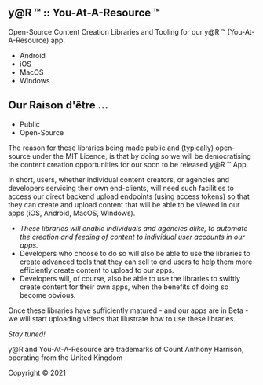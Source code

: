 ## y@R &trade; :: You-At-A-Resource &trade;

Open-Source Content Creation Libraries and Tooling for our y@R &trade; (You-At-A-Resource) app.

- Android
- iOS
- MacOS
- Windows

## Our Raison d'être ...

- Public
- Open-Source

The reason for these libraries being made public and (typically) open-source under the MIT Licence, is that by doing so we will be democratising the content creation opportunities for our soon to be released y@R &trade; App.

In short, users, whether individual content creators, or agencies and developers servicing their own end-clients, will need such facilities to access our direct backend upload endpoints (using access tokens) so that they can create and upload content that will be able to be viewed in our apps (iOS, Android, MacOS, Windows).

- _These libraries will enable individuals and agencies alike, to automate the creation and feeding of content to individual user accounts in our apps._
- Developers who choose to do so will also be able to use the libraries to create advanced tools that they can sell to end users to help them more efficiently create content to upload to our apps.
- Developers will, of course, also be able to use the libraries to swiftly create content for their own apps, when the benefits of doing so become obvious.

Once these libraries have sufficiently matured - and our apps are in Beta - we will start uploading videos that illustrate how to use these libraries.

_Stay tuned!_




y@R and You-At-A-Resource are trademarks of Count Anthony Harrison, operating from the United Kingdom

Copyright &copy; 2021


<!---
YatterOfficial/YatterOfficial is a ✨ special ✨ repository because its `README.md` (this file) appears on your GitHub profile.
You can click the Preview link to take a look at your changes.
--->
